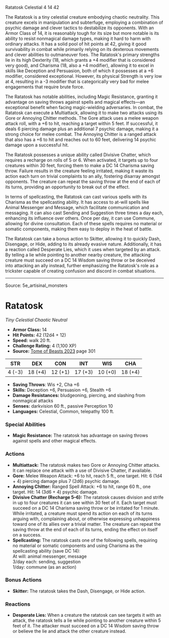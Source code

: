 <MonsterName/>Ratatosk</MonsterName>
<CreatureType/>Celestial</CreatureType>
<CR/>4</CR>
<AC/>14</AC>
<HP/>42</HP>
<summary>The Ratatosk is a tiny celestial creature embodying chaotic neutrality. This creature excels in manipulation and subterfuge, employing a combination of psychic damage and clever tactics to destabilize its opponents. With an Armor Class of 14, it is reasonably tough for its size but more notable is its ability to resist nonmagical damage types, making it hard to harm with ordinary attacks. It has a solid pool of hit points at 42, giving it good survivability in combat while primarily relying on its dexterous movements and clever abilities to outmaneuver foes. The Ratatosk's primary strengths lie in its high Dexterity (18, which grants a +4 modifier that is considered very good), and Charisma (18, also a +4 modifier), allowing it to excel in skills like Deception and Persuasion, both of which it possesses at a +6 modifier, considered exceptional. However, its physical Strength is very low at 4, resulting in a -3 modifier that is categorically very bad for melee engagements that require brute force.</summary>

<detail>

The Ratatosk has notable abilities, including Magic Resistance, granting it advantage on saving throws against spells and magical effects—an exceptional benefit when facing magic-wielding adversaries. In combat, the Ratatosk can execute a Multiattack, allowing it to make two attacks using its Gore or Annoying Chitter methods. The Gore attack uses a melee weapon attack roll, with a +6 to hit, reaching a target within 5 feet. If successful, it deals 6 piercing damage plus an additional 7 psychic damage, making it a strong choice for melee combat. The Annoying Chitter is a ranged attack that also has a +6 to hit and reaches out to 60 feet, delivering 14 psychic damage upon a successful hit.

The Ratatosk possesses a unique ability called Divisive Chatter, which requires a recharge on rolls of 5 or 6. When activated, it targets up to four creatures within 30 feet, forcing them to make a DC 14 Charisma saving throw. Failure results in the creature feeling irritated, making it waste its action each turn on trivial complaints to an ally, fostering disarray amongst opponents. The creature can repeat the saving throw at the end of each of its turns, providing an opportunity to break out of the effect. 

In terms of spellcasting, the Ratatosk can cast various spells with its Charisma as the spellcasting ability. It has access to at-will spells like Animal Messenger and Message, which facilitate communication and messaging. It can also cast Sending and Suggestion three times a day each, enhancing its influence over others. Once per day, it can use Commune, allowing for divine consultation. Each of these spells requires no material or somatic components, making them easy to deploy in the heat of battle.

The Ratatosk can take a bonus action to Skitter, allowing it to quickly Dash, Disengage, or Hide, adding to its already evasive nature. Additionally, it has a reaction called Desperate Lies, which it uses when targeted by an attack. By telling a lie while pointing to another nearby creature, the attacking creature must succeed on a DC 14 Wisdom saving throw or be deceived into attacking an ally instead, further emphasizing the Ratatosk's role as a trickster capable of creating confusion and discord in combat situations.</detail>



---

Source: 5e_artisinal_monsters

# Ratatosk

*Tiny* *Celestial* *Chaotic Neutral*

- **Armor Class:** 14
- **Hit Points:** 42 (12d4 + 12)
- **Speed:** walk 20 ft.
- **Challenge Rating:** 4 (1,100 XP)
- **Source:** [Tome of Beasts 2023](https://koboldpress.com/kpstore/product/tome-of-beasts-1-2023-edition/) page 301

| STR | DEX | CON | INT | WIS | CHA |
| --- | --- | --- | --- | --- | --- |
| 4 (-3) | 18 (+4) | 12 (+1) | 17 (+3) | 10 (+0) | 18 (+4) |

- **Saving Throws**: Wis +2, Cha +6
- **Skills:** Deception +6, Persuasion +6, Stealth +6
- **Damage Resistances:** bludgeoning, piercing, and slashing from nonmagical attacks
- **Senses:** darkvision 60 ft., passive Perception 10
- **Languages:** Celestial, Common, telepathy 100 ft.

### Special Abilities

- **Magic Resistance:** The ratatosk has advantage on saving throws against spells and other magical effects.

### Actions

- **Multiattack:** The ratatosk makes two Gore or Annoying Chitter attacks. It can replace one attack with a use of Divisive Chatter, if available.
- **Gore:** Melee Weapon Attack: +6 to hit, reach 5 ft., one target. Hit: 6 (1d4 + 4) piercing damage plus 7 (2d6) psychic damage.
- **Annoying Chitter:** Ranged Spell Attack: +6 to hit, range 60 ft., one target. Hit: 14 (3d6 + 4) psychic damage.
- **Divisive Chatter (Recharge 5–6):** The ratatosk causes division and strife in up to four creatures it can see within 30 feet of it. Each target must succeed on a DC 14 Charisma saving throw or be irritated for 1 minute. While irritated, a creature must spend its action on each of its turns arguing with, complaining about, or otherwise expressing unhappiness toward one of its allies over a trivial matter. The creature can repeat the saving throw at the end of each of its turns, ending the effect on itself on a success.
- **Spellcasting:** The ratatosk casts one of the following spells, requiring no material or somatic components and using Charisma as the spellcasting ability (save DC 14):<br>At will: animal messenger, message<br>3/day each: sending, suggestion<br>1/day: commune (as an action)

### Bonus Actions

- **Skitter:** The ratatosk takes the Dash, Disengage, or Hide action.

### Reactions

- **Desperate Lies:** When a creature the ratatosk can see targets it with an attack, the ratatosk tells a lie while pointing to another creature within 5 feet of it. The attacker must succeed on a DC 14 Wisdom saving throw or believe the lie and attack the other creature instead.


